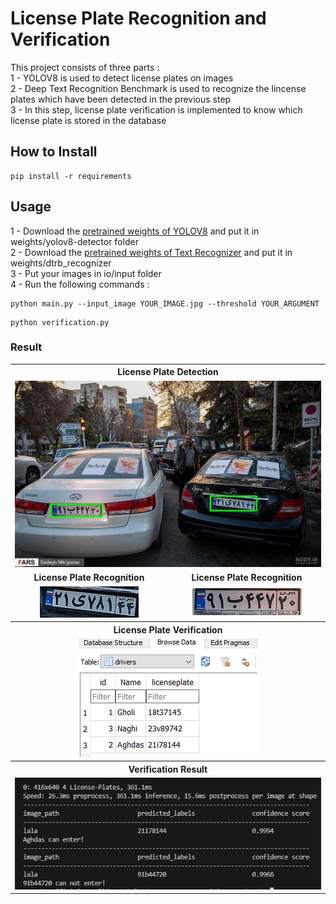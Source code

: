 # License Plate Recognition and Verification
This project consists of three parts :  
1 - YOLOV8 is used to detect license plates on images  
2 - Deep Text Recognition Benchmark is used to recognize the lincense plates which have been detected in the previous step  
3 - In this step, license plate verification is implemented to know which license plate is stored in the database

## How to Install
```
pip install -r requirements
```

## Usage  
1 - Download the [pretrained weights of YOLOV8](https://drive.google.com/file/d/10nf2bbfsfFf24WMTK9XbrL1VojWsRac1/view?usp=sharing) and put it in weights/yolov8-detector folder  
 2 - Download the [pretrained weights of Text Recognizer](https://drive.google.com/file/d/1--Fmea7nsWD5EAKPM7qL7nO14ecSIyjP/view?usp=sharing) and put it in weights/dtrb_recognizer   
3 - Put your images in io/input folder  
4 - Run the following commands :  
```
python main.py --input_image YOUR_IMAGE.jpg --threshold YOUR_ARGUMENT 
```  
```
python verification.py
```

### Result
<style>
  table {
    margin: auto;
  }

  td {
    text-align: center;
  }
</style>

<table>
  <tr>
    <th colspan="2">License Plate Detection</th>
  </tr>
  <tr>
    <td colspan="2"><img src="io\input_plates\plate_image_result.jpg" alt="License Plate Image"></td>
  </tr>
  <tr>
    <td><b>License Plate Recognition</b></td>
    <td><b>License Plate Recognition</b></td>
  </tr>  
  <tr>
    <td><img src="io\output\image_result_0.jpg" alt="Recognition Result 0"></td>
    <td><img src="io\output\image_result_1.jpg" alt="Recognition Result 1"></td>
  </tr>
  <tr>
    <th colspan="2">License Plate Verification</th>
  </tr>
  <tr>
    <td colspan="2"><img src="table\table.png" alt="Verification Table"></td>
  </tr>
  <tr>
    <th colspan="2">Verification Result</th>
  </tr>
  <tr>
    <td colspan="2"><img src="table\result.png" alt="Verification Result"></td>
  </tr>
</table>
